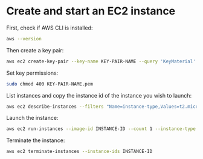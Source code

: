 # Create and start an EC2 instance

First, check if AWS CLI is installed:

```bash
aws --version
```
Then create a key pair:

```bash
aws ec2 create-key-pair --key-name KEY-PAIR-NAME --query 'KeyMaterial' --output text > KEY-PAIR-NAME.pem
```

Set key permissions:

```bash
sudo chmod 400 KEY-PAIR-NAME.pem
```

List instances and copy the instance id of the instance you wish to launch:

```bash
aws ec2 describe-instances --filters "Name=instance-type,Values=t2.micro" --query "Reservations[].Instances[].InstanceId"
```

Launch the instance:

```bash
aws ec2 run-instances --image-id INSTANCE-ID --count 1 --instance-type t2.micro --key-name KEY-PAIR-NAME --security-group-ids [YOUR SECURITY GROUP ID]
```

Terminate the instance:

```bash
aws ec2 terminate-instances --instance-ids INSTANCE-ID
```